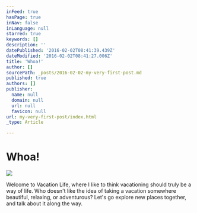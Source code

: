 ```yaml
---
inFeed: true
hasPage: true
inNav: false
inLanguage: null
starred: true
keywords: []
description: ''
datePublished: '2016-02-02T08:41:39.439Z'
dateModified: '2016-02-02T08:41:27.006Z'
title: 'Whoa!'
author: []
sourcePath: _posts/2016-02-02-my-very-first-post.md
published: true
authors: []
publisher:
  name: null
  domain: null
  url: null
  favicon: null
url: my-very-first-post/index.html
_type: Article

---
```

# Whoa!
![](https://the-grid-user-content.s3-us-west-2.amazonaws.com/8ed97029-31f2-4652-8370-5e86247cb45a.jpg)

Welcome to Vacation Life, where I like to think vacationing should truly be a way of life. Who doesn't like the idea of taking a vacation somewhere beautiful, relaxing, or adventurous? Let's go explore new places together, and talk about it along the way.